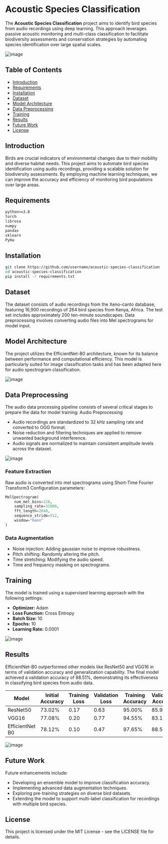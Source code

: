 # Acoustic Species Classification

The **Acoustic Species Classification** project aims to identify bird species from audio recordings using deep learning. This approach leverages passive acoustic monitoring and multi-class classification to facilitate biodiversity assessments and conservation strategies by automating species identification over large spatial scales.

![image](https://github.com/user-attachments/assets/a54dbcd0-f205-4f7d-abc7-8d811058656d)


## Table of Contents

- [Introduction](#introduction)
- [Requirements](#requirements)
- [Installation](#installation)
- [Dataset](#dataset)
- [Model Architecture](#model-architecture)
- [Data Preprocessing](#data-preprocessing)
- [Training](#training)
- [Results](#results)
- [Future Work](#future-work)
- [License](#license)

## Introduction

Birds are crucial indicators of environmental changes due to their mobility and diverse habitat needs. This project aims to automate bird species identification using audio recordings, providing a scalable solution for biodiversity assessments. By employing machine learning techniques, we can improve the accuracy and efficiency of monitoring bird populations over large areas.

## Requirements

```txt
python>=3.8
torch
librosa
numpy
pandas
sklearn
PyHa
```

## Installation
```bash
git clone https://github.com/username/acoustic-species-classification
cd acoustic-species-classification
pip install -r requirements.txt
```

## Dataset

The dataset consists of audio recordings from the Xeno-canto database, featuring 16,900 recordings of 264 bird species from Kenya, Africa. The test set includes approximately 200 ten-minute soundscapes. Data preprocessing involves converting audio files into Mel spectrograms for model input.

## Model Architecture

The project utilizes the EfficientNet-B0 architecture, known for its balance between performance and computational efficiency. This model is particularly suited for image classification tasks and has been adapted here for audio spectrogram classification.

![image](https://github.com/user-attachments/assets/489f0498-9aa3-4252-b1bb-a3b3d6ee1d56)

## Data Preprocessing

The audio data processing pipeline consists of several critical stages to prepare the data for model training:
Audio Preprocessing
- Audio recordings are standardized to 32 kHz sampling rate and converted to OGG format.
- Noise reduction and filtering techniques are applied to remove unwanted background interference.
- Audio signals are normalized to maintain consistent amplitude levels across the dataset.

![image](https://github.com/user-attachments/assets/90f77b36-2178-4dda-8fa7-378086630e8f)


### Feature Extraction
Raw audio is converted into mel spectrograms using Short-Time Fourier Transform3
Configuration parameters:

```python
MelSpectrogram(
    num_mel_bins=128,
    sampling_rate=32000, 
    fft_length=2048,
    sequence_stride=512,
    window="hann"
)
```
### Data Augmentation

- Noise injection: Adding gaussian noise to improve robustness.
- Pitch shifting: Randomly altering the pitch.
- Time stretching: Modifying the audio speed.
- Time and frequency masking on spectrograms.

## Training

The model is trained using a supervised learning approach with the following settings:
- **Optimizer:** Adam
- **Loss Function:** Cross Entropy
- **Batch Size:** 10
- **Epochs:** 10
- **Learning Rate:** 0.0001

![image](https://github.com/user-attachments/assets/d4343c4c-13e4-43fb-ab21-91ac67131198)


## Results

EfficientNet-B0 outperformed other models like ResNet50 and VGG16 in terms of validation accuracy and generalization capability. The final model achieved a validation accuracy of 88.51%, demonstrating its effectiveness in classifying bird species from audio data.

| Model | Initial Accuracy | Training Loss | Validation Loss | Training Accuracy | Validation Accuracy |
|-------|-----------------|---------------|-----------------|-------------------|-------------------|
| ResNet50 | 73.02% | 0.17 | 0.63 | 95.00% | 85.94% |
| VGG16 | 77.08% | 0.20 | 0.77 | 94.55% | 83.14% |
| EfficientNet B0 | 78.12% | 0.10 | 0.47 | 97.65% | 88.51% |


![image](https://github.com/user-attachments/assets/1375f762-ce8c-4769-bfa7-dde78c298885)


## Future Work

Future enhancements include:
- Developing an ensemble model to improve classification accuracy.
- Implementing advanced data augmentation techniques.
- Exploring pre-training strategies on diverse bird datasets.
- Extending the model to support multi-label classification for recordings with multiple bird species.

## License

This project is licensed under the MIT License - see the LICENSE file for details.
